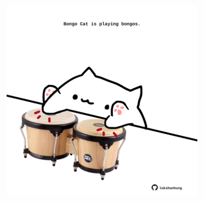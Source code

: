 <!-- built at 01/10/2022, 03:57:08 UTC -->
<p align="center">
  <img width="500" height="500" src="./ReadmeImage.svg">
</p>
